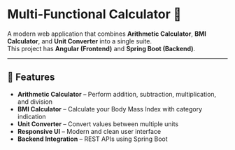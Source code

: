 # Multi-Functional Calculator 🧮

A modern web application that combines **Arithmetic Calculator**, **BMI Calculator**, and **Unit Converter** into a single suite.  
This project has **Angular (Frontend)** and **Spring Boot (Backend)**.

---

## 🚀 Features

- **Arithmetic Calculator** – Perform addition, subtraction, multiplication, and division
- **BMI Calculator** – Calculate your Body Mass Index with category indication
- **Unit Converter** – Convert values between multiple units
- **Responsive UI** – Modern and clean user interface
- **Backend Integration** – REST APIs using Spring Boot


